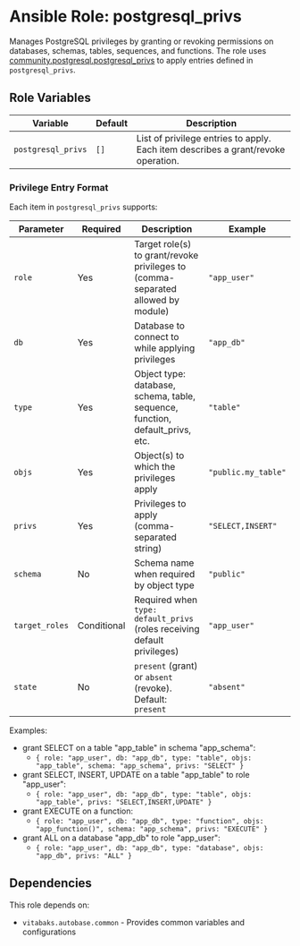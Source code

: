 # Ansible Role: postgresql_privs

Manages PostgreSQL privileges by granting or revoking permissions on databases, schemas, tables, sequences, and functions. The role uses [community.postgresql.postgresql_privs](https://docs.ansible.com/ansible/latest/collections/community/postgresql/postgresql_privs_module.html) to apply entries defined in `postgresql_privs`.

## Role Variables

| Variable | Default | Description |
|----------|---------|-------------|
| `postgresql_privs` | `[]` | List of privilege entries to apply. Each item describes a grant/revoke operation. |

### Privilege Entry Format

Each item in `postgresql_privs` supports:

| Parameter | Required | Description | Example |
|-----------|----------|-------------|---------|
| `role` | Yes | Target role(s) to grant/revoke privileges to (comma-separated allowed by module) | `"app_user"` |
| `db` | Yes | Database to connect to while applying privileges | `"app_db"` |
| `type` | Yes | Object type: database, schema, table, sequence, function, default_privs, etc. | `"table"` |
| `objs` | Yes | Object(s) to which the privileges apply | `"public.my_table"` |
| `privs` | Yes | Privileges to apply (comma-separated string) | `"SELECT,INSERT"` |
| `schema` | No | Schema name when required by object type | `"public"` |
| `target_roles` | Conditional | Required when `type: default_privs` (roles receiving default privileges) | `"app_user"` |
| `state` | No | `present` (grant) or `absent` (revoke). Default: `present` | `"absent"` |

Examples:
- grant SELECT on a table "app_table" in schema "app_schema":
  - `{ role: "app_user", db: "app_db", type: "table", objs: "app_table", schema: "app_schema", privs: "SELECT" }`
- grant SELECT, INSERT, UPDATE on a table "app_table" to role "app_user":
  - `{ role: "app_user", db: "app_db", type: "table", objs: "app_table", privs: "SELECT,INSERT,UPDATE" }`
- grant EXECUTE on a function:
  - `{ role: "app_user", db: "app_db", type: "function", objs: "app_function()", schema: "app_schema", privs: "EXECUTE" }`
- grant ALL on a database "app_db" to role "app_user":
  - `{ role: "app_user", db: "app_db", type: "database", objs: "app_db", privs: "ALL" }`

## Dependencies

This role depends on:
- `vitabaks.autobase.common` - Provides common variables and configurations
